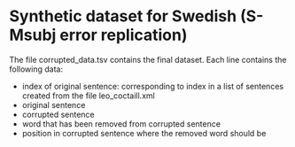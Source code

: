 # Synthetic dataset for Swedish (S-Msubj error replication)

The file corrupted_data.tsv contains the final dataset. Each line contains the following data:

- index of original sentence: corresponding to index in a list of sentences created from the file leo_coctaill.xml
- original sentence
- corrupted sentence 
- word that has been removed from corrupted sentence 
- position in corrupted sentence where the removed word should be 
